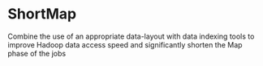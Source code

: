 ShortMap
========

Combine the use of an appropriate data-layout with data indexing tools to improve Hadoop data access speed and significantly shorten the Map phase of the jobs
